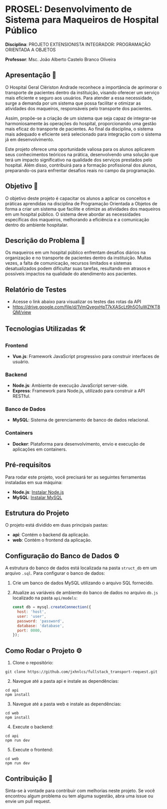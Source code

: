 # PROSEL: Desenvolvimento de Sistema para Maqueiros de Hospital Público

**Disciplina**: PROJETO EXTENSIONISTA INTEGRADOR: PROGRAMAÇÃO ORIENTADA A OBJETOS

**Professor**: Msc. João Alberto Castelo Branco Oliveira

## Apresentação 📄
O Hospital Geral Clériston Andrade reconhece a importância de aprimorar o transporte de pacientes dentro da instituição, visando oferecer um serviço mais eficiente e seguro aos usuários. Para atender a essa necessidade, surge a demanda por um sistema que possa facilitar e otimizar as atividades dos maqueiros, responsáveis pelo transporte dos pacientes.

Assim, propõe-se a criação de um sistema que seja capaz de integrar-se harmoniosamente às operações do hospital, proporcionando uma gestão mais eficaz do transporte de pacientes. Ao final da disciplina, o sistema mais adequado e eficiente será selecionado para integração com o sistema já em desenvolvimento.

Este projeto oferece uma oportunidade valiosa para os alunos aplicarem seus conhecimentos teóricos na prática, desenvolvendo uma solução que terá um impacto significativo na qualidade dos serviços prestados pelo hospital. Além disso, contribuirá para a formação profissional dos alunos, preparando-os para enfrentar desafios reais no campo da programação.

## Objetivo 📄
O objetivo deste projeto é capacitar os alunos a aplicar os conceitos e práticas aprendidas na disciplina de Programação Orientada a Objetos de forma a criar um sistema que facilite e otimize as atividades dos maqueiros em um hospital público. O sistema deve abordar as necessidades específicas dos maqueiros, melhorando a eficiência e a comunicação dentro do ambiente hospitalar.

## Descrição do Problema 📄
Os maqueiros em um hospital público enfrentam desafios diários na organização e no transporte de pacientes dentro da instituição. Muitas vezes, a falta de comunicação, recursos limitados e sistemas desatualizados podem dificultar suas tarefas, resultando em atrasos e possíveis impactos na qualidade do atendimento aos pacientes.

## Relatório de Testes
- Acesse o link abaixo para visualizar os testes das rotas da API
- https://drive.google.com/file/d/1VmQyegxHpT7kXAScLt9h5O1uWZfKT8QM/view

## Tecnologias Utilizadas 🛠️

### Frontend
- **Vue.js**: Framework JavaScript progressivo para construir interfaces de usuário.

### Backend
- **Node.js**: Ambiente de execução JavaScript server-side.
- **Express**: Framework para Node.js, utilizado para construir a API RESTful.

### Banco de Dados
- **MySQL**: Sistema de gerenciamento de banco de dados relacional.

### Containers
- **Docker**: Plataforma para desenvolvimento, envio e execução de aplicações em containers.

## Pré-requisitos

Para rodar este projeto, você precisará ter as seguintes ferramentas instaladas em sua máquina:
- **Node.js**: [Instalar Node.js](https://nodejs.org/)
- **MySQL**: [Instalar MySQL](https://www.mysql.com/downloads/)

## Estrutura do Projeto

O projeto está dividido em duas principais pastas:
- **api**: Contém o backend da aplicação.
- **web**: Contém o frontend da aplicação.

## Configuração do Banco de Dados ⚙️

A estrutura do banco de dados está localizada na pasta `struct_db` em um arquivo `.sql`. Para configurar o banco de dados:
1. Crie um banco de dados MySQL utilizando o arquivo SQL fornecido.
2. Atualize as variáveis de ambiente do banco de dados no arquivo `db.js` localizado na pasta `api/models`:

   ```javascript
   const db = mysql.createConnection({
     host: 'host',
     user: 'user',
     password: 'password',
     database: 'database',
     port: 0000,
   });
   ```

## Como Rodar o Projeto ⚙️

1. Clone o repositório:

```
git clone https://github.com/jxhnlcs/fullstack_transport-request.git
```

2. Navegue até a pasta api e instale as dependências:

```
cd api
npm install
```
3. Navegue até a pasta web e instale as dependências:

```
cd web
npm install
```

4. Execute o backend:

```
cd api
npm run dev
```

5. Execute o frontend:

```
cd web
npm run dev
```

## Contribuição 🤝

Sinta-se à vontade para contribuir com melhorias neste projeto. Se você encontrou algum problema ou tem alguma sugestão, abra uma issue ou envie um pull request.
